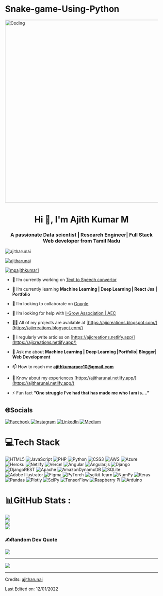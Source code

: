 # Snake-game-Using-Python

<img align="center" alt="Coding" width="600" src="https://cdn.dribbble.com/users/1162077/screenshots/3848914/programmer.gif">
<h1 align="center">Hi 👋, I'm Ajith Kumar M</h1>
<h3 align="center">A passionate Data scientist | Research Engineer| Full Stack Web developer from Tamil Nadu</h3>

<p align="left"> <img src="https://komarev.com/ghpvc/?username=ajitharunai&label=Profile%20views&color=0e75b6&style=flat" alt="ajitharunai" /> </p>

<p align="left"> <a href="https://github.com/ryo-ma/github-profile-trophy"><img src="https://github-profile-trophy.vercel.app/?username=ajitharunai" alt="ajitharunai" /></a> </p>

<p align="left"> <a href="https://twitter.com/mpajithkumar1" target="blank"><img src="https://img.shields.io/twitter/follow/mpajithkumar1?logo=twitter&style=for-the-badge" alt="mpajithkumar1" /></a> </p>

- 🔭 I’m currently working on [Text to Speech convertor](https://ajitharunai.github.io/Text-To-Speech-Converter/)

- 🌱 I’m currently learning **Machine Learning | Deep Learning | React Jss | Portfolio**

- 👯 I’m looking to collaborate on [Google](https://www.google.com/)

- 🤝 I’m looking for help with [I-Grow Association | AEC](https://arunai-cse.blogspot.com/)

- 👨‍💻 All of my projects are available at [https://ajicreations.blogspot.com/](https://ajicreations.blogspot.com/)

- 📝 I regularly write articles on [https://ajicreations.netlify.app/](https://ajicreations.netlify.app/)

- 💬 Ask me about **Machine Learning | Deep Learning |Portfolio| Blogger| Web Development**

- 📫 How to reach me **ajithkumaraec10@gmail.com**

- 📄 Know about my experiences [https://ajitharunai.netlify.app/](https://ajitharunai.netlify.app/)

- ⚡ Fun fact **“One struggle I’ve had that has made me who I am is….”**



## 🌐Socials
[![Facebook](https://img.shields.io/badge/Facebook-%231877F2.svg?logo=Facebook&logoColor=white)](https://facebook.com/https://www.facebook.com/ajithkumar.m.9216778) [![Instagram](https://img.shields.io/badge/Instagram-%23E4405F.svg?logo=Instagram&logoColor=white)](https://instagram.com/https://www.instagram.com/ajithkumar_arunai/) [![LinkedIn](https://img.shields.io/badge/LinkedIn-%230077B5.svg?logo=linkedin&logoColor=white)](https://linkedin.com/in/https://www.linkedin.com/in/ajith-kumar-m-7897541b4/) [![Medium](https://img.shields.io/badge/Medium-12100E?logo=medium&logoColor=white)](https://medium.com/@https://medium.com/@ajitharunai) 

# 💻Tech Stack
![HTML5](https://img.shields.io/badge/html5-%23E34F26.svg?style=for-the-badge&logo=html5&logoColor=white) ![JavaScript](https://img.shields.io/badge/javascript-%23323330.svg?style=for-the-badge&logo=javascript&logoColor=%23F7DF1E) ![PHP](https://img.shields.io/badge/php-%23777BB4.svg?style=for-the-badge&logo=php&logoColor=white) ![Python](https://img.shields.io/badge/python-3670A0?style=for-the-badge&logo=python&logoColor=ffdd54) ![CSS3](https://img.shields.io/badge/css3-%231572B6.svg?style=for-the-badge&logo=css3&logoColor=white) ![AWS](https://img.shields.io/badge/AWS-%23FF9900.svg?style=for-the-badge&logo=amazon-aws&logoColor=white) ![Azure](https://img.shields.io/badge/azure-%230072C6.svg?style=for-the-badge&logo=azure-devops&logoColor=white) ![Heroku](https://img.shields.io/badge/heroku-%23430098.svg?style=for-the-badge&logo=heroku&logoColor=white) ![Netlify](https://img.shields.io/badge/netlify-%23000000.svg?style=for-the-badge&logo=netlify&logoColor=#00C7B7) ![Vercel](https://img.shields.io/badge/vercel-%23000000.svg?style=for-the-badge&logo=vercel&logoColor=white) ![Angular](https://img.shields.io/badge/angular-%23DD0031.svg?style=for-the-badge&logo=angular&logoColor=white) ![Angular.js](https://img.shields.io/badge/angular.js-%23E23237.svg?style=for-the-badge&logo=angularjs&logoColor=white) ![Django](https://img.shields.io/badge/django-%23092E20.svg?style=for-the-badge&logo=django&logoColor=white) ![DjangoREST](https://img.shields.io/badge/DJANGO-REST-ff1709?style=for-the-badge&logo=django&logoColor=white&color=ff1709&labelColor=gray) ![Apache](https://img.shields.io/badge/apache-%23D42029.svg?style=for-the-badge&logo=apache&logoColor=white) ![AmazonDynamoDB](https://img.shields.io/badge/Amazon%20DynamoDB-4053D6?style=for-the-badge&logo=Amazon%20DynamoDB&logoColor=white) ![SQLite](https://img.shields.io/badge/sqlite-%2307405e.svg?style=for-the-badge&logo=sqlite&logoColor=white) ![Adobe Illustrator](https://img.shields.io/badge/adobeillustrator-%23FF9A00.svg?style=for-the-badge&logo=adobeillustrator&logoColor=white) 	![Figma](https://img.shields.io/badge/figma-%23F24E1E.svg?style=for-the-badge&logo=figma&logoColor=white) ![PyTorch](https://img.shields.io/badge/PyTorch-%23EE4C2C.svg?style=for-the-badge&logo=PyTorch&logoColor=white) ![scikit-learn](https://img.shields.io/badge/scikit--learn-%23F7931E.svg?style=for-the-badge&logo=scikit-learn&logoColor=white) ![NumPy](https://img.shields.io/badge/numpy-%23013243.svg?style=for-the-badge&logo=numpy&logoColor=white) ![Keras](https://img.shields.io/badge/Keras-%23D00000.svg?style=for-the-badge&logo=Keras&logoColor=white) ![Pandas](https://img.shields.io/badge/pandas-%23150458.svg?style=for-the-badge&logo=pandas&logoColor=white) ![Plotly](https://img.shields.io/badge/Plotly-%233F4F75.svg?style=for-the-badge&logo=plotly&logoColor=white) ![SciPy](https://img.shields.io/badge/SciPy-%230C55A5.svg?style=for-the-badge&logo=scipy&logoColor=%white) ![TensorFlow](https://img.shields.io/badge/TensorFlow-%23FF6F00.svg?style=for-the-badge&logo=TensorFlow&logoColor=white) ![Raspberry Pi](https://img.shields.io/badge/-RaspberryPi-C51A4A?style=for-the-badge&logo=Raspberry-Pi) ![Arduino](https://img.shields.io/badge/-Arduino-00979D?style=for-the-badge&logo=Arduino&logoColor=white)
# 📊GitHub Stats :
![](https://github-readme-stats.vercel.app/api?username=ajitharunai&theme=blue-green&hide_border=false&include_all_commits=false&count_private=false)<br/>
![](https://github-readme-streak-stats.herokuapp.com/?user=ajitharunai&theme=blue-green&hide_border=false)<br/>
![](https://github-readme-stats.vercel.app/api/top-langs/?username=ajitharunai&theme=blue-green&hide_border=false&include_all_commits=false&count_private=false&layout=compact)

### ✍️Random Dev Quote
![](https://quotes-github-readme.vercel.app/api?type=horizontal&theme=radical)


---
[![](https://visitcount.itsvg.in/api?id=ajitharunai&icon=0&color=0)](https://visitcount.itsvg.in)



-----
Credits: [ajitharunai](https://github.com/ajitharunai)

Last Edited on: 12/01/2022




